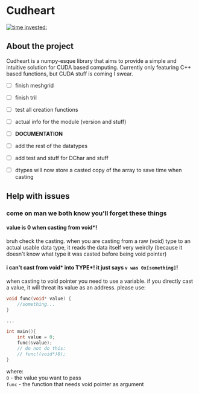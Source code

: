 # Cudheart

[![time invested:](https://wakatime.com/badge/user/8b4f0bdc-5133-4fba-98d4-d75498fa71f2/project/eccaf13a-dd3b-426e-b047-82a0bd7cc1eb.svg)](https://wakatime.com/badge/user/8b4f0bdc-5133-4fba-98d4-d75498fa71f2/project/eccaf13a-dd3b-426e-b047-82a0bd7cc1eb)

## About the project
Cudheart is a numpy-esque library that aims to provide a simple and intuitive solution for CUDA based computing.
Currently only featuring C++ based functions, but CUDA stuff is coming I swear.


- [ ] finish meshgrid
- [ ] finish tril
- [ ] test all creation functions
- [ ] actual info for the module (version and stuff)
- [ ] **DOCUMENTATION**
- [ ] add the rest of the datatypes
- [ ] add test and stuff for DChar and stuff
- [ ] dtypes will now store a casted copy of the array to save time when casting


## Help with issues
### come on man we both know you'll forget these things

#### value is 0 when casting from void*!
bruh check the casting. when you are casting from a raw (void) type
to an actual usable data type, it reads the data itself very weirdly 
(because it doesn't know what type it was casted before being void pointer)

#### i can't cast from void* into TYPE*! it just says ```v was 0x[something]```!
when casting to void pointer you need to use a variable. if you directly cast
a value, it will threat its value as an address. please use:
```cpp
void func(void* value) {
    //something...
}

...

int main(){
    int value = 0;
    func(&value);
    // do not do this:
    // func((void*)0);
}
```
where: \
```0``` - the value you want to pass \
```func``` - the function that needs void pointer as argument